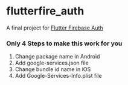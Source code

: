 # flutterfire_auth

A final project for [Flutter Firebase Auth]()

### Only 4 Steps to make this work for you

1. Change package name in Android
2. Add google-services.json file
3. Change bundle id name in iOS
2. Add Google-Services-Info.plist file

